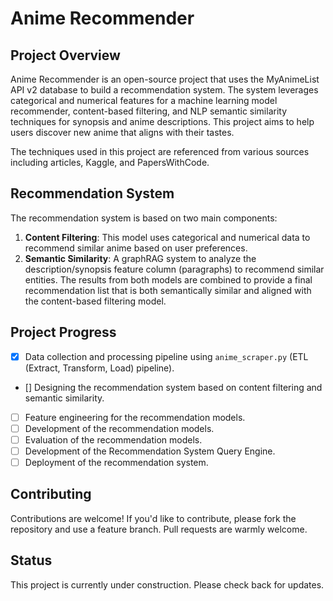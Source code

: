 # Anime Recommender

## Project Overview

Anime Recommender is an open-source project that uses the MyAnimeList API v2 database to build a recommendation system. The system leverages categorical and numerical features for a machine learning model recommender, content-based filtering, and NLP semantic similarity techniques for synopsis and anime descriptions. This project aims to help users discover new anime that aligns with their tastes.

The techniques used in this project are referenced from various sources including articles, Kaggle, and PapersWithCode.

## Recommendation System

The recommendation system is based on two main components:

1. **Content Filtering**: This model uses categorical and numerical data to recommend similar anime based on user preferences.
2. **Semantic Similarity**: A graphRAG system to analyze the description/synopsis feature column (paragraphs) to recommend similar entities. The results from both models are combined to provide a final recommendation list that is both semantically similar and aligned with the content-based filtering model.

## Project Progress

- [x] Data collection and processing pipeline using `anime_scraper.py` (ETL (Extract, Transform, Load) pipeline).
- [] Designing the recommendation system based on content filtering and semantic similarity.
- [ ] Feature engineering for the recommendation models.
- [ ] Development of the recommendation models.
- [ ] Evaluation of the recommendation models.
- [ ] Development of the Recommendation System Query Engine.
- [ ] Deployment of the recommendation system.

## Contributing

Contributions are welcome! If you'd like to contribute, please fork the repository and use a feature branch. Pull requests are warmly welcome.

## Status

This project is currently under construction. Please check back for updates.
